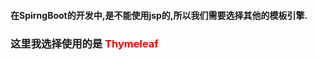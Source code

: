 #### 在SpirngBoot的开发中,是不能使用jsp的,所以我们需要选择其他的模板引擎.



### 这里我选择使用的是 <font color='red'>Thymeleaf</font>


